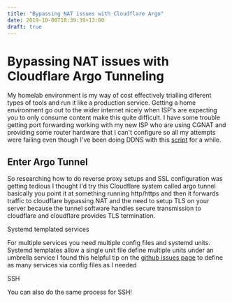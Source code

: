 ```yaml
---
title: "Bypassing NAT issues with Cloudflare Argo"
date: 2019-10-08T18:39:39+13:00
draft: true
---
```


# Bypassing NAT issues with Cloudflare Argo Tunneling

My homelab environment is my way of cost effectively trialling diferent types of tools and run it like a production service.
Getting a home environment go out to the wider internet nicely when ISP's are expecting you to only consume content make this quite difficult.
I have some trouble getting port forwarding working with my new ISP  who are using CGNAT and providing some router hardware that I can't configure so all my attempts were failing even though I've been doing DDNS with this [script](https://github.com/adrienbrignon/cloudflare-ddns) for a while.

## Enter Argo Tunnel

So researching how to do reverse proxy setups and SSL configuration was getting tedious I thought I'd try this Cloudflare system called argo tunnel
basically you point it at something running http/https and then it forwards traffic to cloudflare bypassing NAT and the need to setup TLS on your server because the tunnel software handles secure transmission to cloudflare and cloudflare provides TLS termination.

Systemd templated services

For multiple services you need multiple config files and systemd units. Systemd templates allow a single unit file define multiple units under an umbrella service
I found this helpful tip on the [github issues page](https://github.com/cloudflare/cloudflared/issues/59) to define as many services via config files as I needed

SSH

You can also do the same process for SSH!